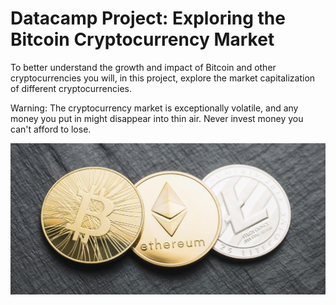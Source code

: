# Datacamp Project: Exploring the Bitcoin Cryptocurrency Market
To better understand the growth and impact of Bitcoin and other cryptocurrencies you will, in this project, explore the market capitalization of different cryptocurrencies.

Warning: The cryptocurrency market is exceptionally volatile, and any money you put in might disappear into thin air. Never invest money you can't afford to lose.
<br> 

![Cryptocurrency](image/AdobeStock_180266555-1024x491.jpeg)
